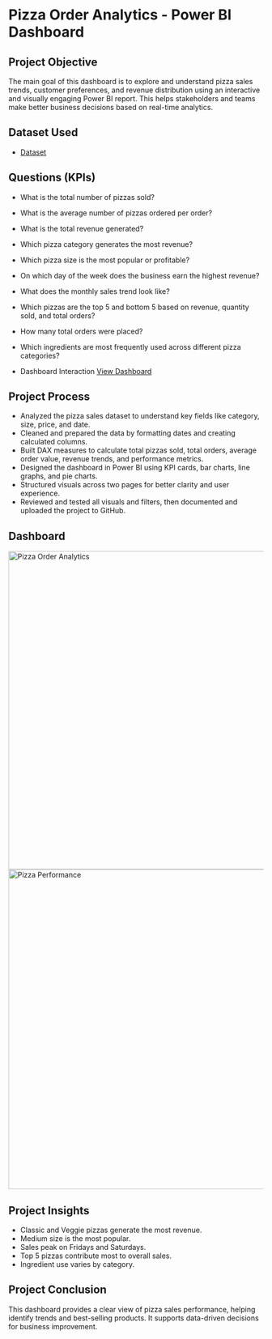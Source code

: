 # Pizza Order Analytics - Power BI Dashboard
## Project Objective
The main goal of this dashboard is to explore and understand pizza sales trends, customer preferences, and revenue distribution using an interactive and visually engaging Power BI report. This helps stakeholders and teams make better business decisions based on real-time analytics.

## Dataset Used
- <a href="https://github.com/imbhagya/Pizza-Order-Analytics/blob/main/pizza_sales_excel_file.xlsx">Dataset</a>

## Questions (KPIs)
- What is the total number of pizzas sold?
- What is the average number of pizzas ordered per order?
- What is the total revenue generated?
- Which pizza category generates the most revenue?
- Which pizza size is the most popular or profitable?
- On which day of the week does the business earn the highest revenue?
- What does the monthly sales trend look like?
- Which pizzas are the top 5 and bottom 5 based on revenue, quantity sold, and total orders?
- How many total orders were placed?
- Which ingredients are most frequently used across different pizza categories?

- Dashboard Interaction <a href="https://github.com/imbhagya/Pizza-Order-Analytics/blob/main/Pizza%20Order%20Analytics%20Dashboard.pbix">View Dashboard</a>

## Project Process
- Analyzed the pizza sales dataset to understand key fields like category, size, price, and date.
- Cleaned and prepared the data by formatting dates and creating calculated columns.
- Built DAX measures to calculate total pizzas sold, total orders, average order value, revenue trends, and performance metrics.
- Designed the dashboard in Power BI using KPI cards, bar charts, line graphs, and pie charts.
- Structured visuals across two pages for better clarity and user experience.
- Reviewed and tested all visuals and filters, then documented and uploaded the project to GitHub.

## Dashboard
<img width="629" alt="Pizza Order Analytics" src="https://github.com/user-attachments/assets/8c251241-4d5d-43f0-9a4d-e7ed4c235243" />
<img width="632" alt="Pizza Performance" src="https://github.com/user-attachments/assets/88d25e5c-dd5a-4529-8932-398e23123e5d" />


## Project Insights
- Classic and Veggie pizzas generate the most revenue.
- Medium size is the most popular.
- Sales peak on Fridays and Saturdays.
- Top 5 pizzas contribute most to overall sales.
- Ingredient use varies by category.

## Project Conclusion
This dashboard provides a clear view of pizza sales performance, helping identify trends and best-selling products. It supports data-driven decisions for business improvement.

